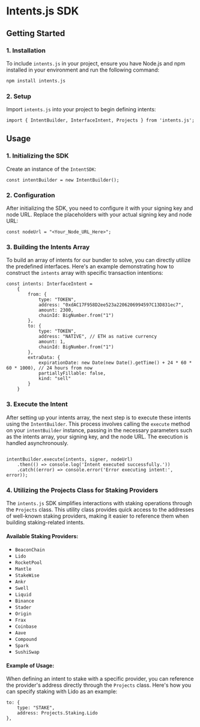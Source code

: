 # Intents.js SDK

## Getting Started

### 1. Installation

To include `intents.js` in your project, ensure you have Node.js and npm installed in your environment and run the following command:

```bash
npm install intents.js
```

### 2. Setup

Import `intents.js` into your project to begin defining intents:

```tsx
import { IntentBuilder, InterfaceIntent, Projects } from 'intents.js';
```

## Usage

### 1. Initializing the SDK

Create an instance of the `IntentSDK`:

```tsx
const intentBuilder = new IntentBuilder();
```

### 2. Configuration

After initializing the SDK, you need to configure it with your signing key and node URL. Replace the placeholders with your actual signing key and node URL:

```tsx
const nodeUrl = "<Your_Node_URL_Here>";
```


### 3. Building the Intents Array

To build an array of intents for our bundler to solve, you can directly utilize the predefined interfaces. Here's an example demonstrating how to construct the `intents` array with specific transaction intentions:

```tsx
const intents: InterfaceIntent = 
    {
        from: {
            type: "TOKEN",
            address: "0xdAC17F958D2ee523a2206206994597C13D831ec7",
            amount: 2300,
            chainId: BigNumber.from("1")
        },
        to: {
            type: "TOKEN",
            address: "NATIVE", // ETH as native currency
            amount: 1,
            chainId: BigNumber.from("1")
        },
        extraData: {
            expirationDate: new Date(new Date().getTime() + 24 * 60 * 60 * 1000), // 24 hours from now
            partiallyFillable: false,
            kind: "sell"
        }
    }

```


### 3. Execute the Intent

After setting up your intents array, the next step is to execute these intents using the `IntentBuilder`. This process involves calling the `execute` method on your `intentBuilder` instance, passing in the necessary parameters such as the intents array, your signing key, and the node URL. The execution is handled asynchronously.

```tsx

intentBuilder.execute(intents, signer, nodeUrl)
    .then(() => console.log('Intent executed successfully.'))
    .catch((error) => console.error('Error executing intent:', error));

```
### 4. Utilizing the Projects Class for Staking Providers

The `intents.js` SDK simplifies interactions with staking operations through the `Projects` class. This utility class provides quick access to the addresses of well-known staking providers, making it easier to reference them when building staking-related intents. 

#### Available Staking Providers:

- `BeaconChain`
- `Lido`
- `RocketPool`
- `Mantle`
- `StakeWise`
- `Ankr`
- `Swell`
- `Liquid`
- `Binance`
- `Stader`
- `Origin`
- `Frax`
- `Coinbase`
- `Aave`
- `Compound`
- `Spark`
- `SushiSwap`

#### Example of Usage:

When defining an intent to stake with a specific provider, you can reference the provider's address directly through the `Projects` class. Here's how you can specify staking with Lido as an example:

```tsx
to: {
    type: "STAKE",
    address: Projects.Staking.Lido
},
```

